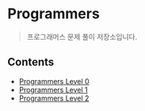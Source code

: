 # Programmers
> 프로그래머스 문제 풀이 저장소입니다.

## Contents

* [Programmers Level 0](https://github.com/hongjunehuke/Algorithm/tree/c39877c43cecdbbc7cf24a8b279e5f809cf81c8f/Level%200%20)
* [Programmers Level 1](https://github.com/hongjunehuke/Algorithm/tree/f64f41561c32c0f0fd832cf7f8240adf86f378b9/Level%201%20)
* [Programmers Level 2]()
 
